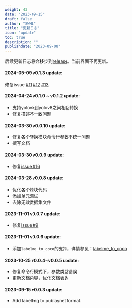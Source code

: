 ```yaml
---
weight: 43
date: "2023-09-15"
draft: false
author: "SWHL"
title: "更新日志"
icon: "update"
toc: true
description: ""
publishdate: "2023-09-08"
---
```


后续更新日志将会移步到[release](https://github.com/RapidAI/LabelConvert/releases)。当前界面不再更新。

#### 2024-05-09 v0.1.3 update:
修复issue [#11](https://github.com/RapidAI/LabelConvert/issues/11) [#12](https://github.com/RapidAI/LabelConvert/issues/12) [#13](https://github.com/RapidAI/LabelConvert/issues/13)

#### 2024-04-24 v0.1.0 ~ v0.1.2 update:
- 支持yolov5到yolov8之间相互转换
- 修复描述不一致问题

#### 2024-03-30 v0.0.10 update:
- 修复各个转换模块命令行参数不统一问题
- 撰写文档

#### 2024-03-30 v0.0.9 update:
- 修复[issue #16](https://github.com/RapidAI/LabelConvert/issues/16)

#### 2024-03-28 v0.0.8 update:
- 优化各个模块代码
- 添加单元测试
- 去除无效数据集文件

#### 2023-11-01 v0.0.7 update:
- 修复[Issue #9](https://github.com/RapidAI/LabelConvert/issues/9)

#### 2023-11-01 v0.0.6 update:
- 添加`labelme_to_coco`的支持，详情参见：[labelme_to_coco](./SupportConversions/labelme_to_coco.md)

#### 2023-10-25 v0.0.4~v0.0.5 update:
- 修复命令行模式下，参数类型错误
- 更新文档内容，优化文档表达

#### 2023-09-15 v0.0.3 update:
- Add labelImg to publaynet format.


<script src="https://giscus.app/client.js"
        data-repo="RapidAI/LabelConvert"
        data-repo-id="MDEwOlJlcG9zaXRvcnkzODkwNDExMDY="
        data-category="Q&A"
        data-category-id="DIC_kwDOFzBL0s4CYoY-"
        data-mapping="title"
        data-strict="0"
        data-reactions-enabled="1"
        data-emit-metadata="0"
        data-input-position="top"
        data-theme="preferred_color_scheme"
        data-lang="zh-CN"
        data-loading="lazy"
        crossorigin="anonymous"
        async>
</script>
